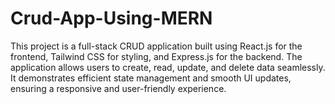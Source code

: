 # Crud-App-Using-MERN
This project is a full-stack CRUD application built using React.js for the frontend, Tailwind CSS for styling, and Express.js for the backend.
The application allows users to create, read, update, and delete data seamlessly.
It demonstrates efficient state management and smooth UI updates, ensuring a responsive and user-friendly experience.
